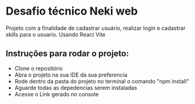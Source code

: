 # Desafio técnico Neki web

Projeto com a finalidade de cadastrar usuário, realizar login e cadastrar skills para o usuario.
Usando React Vite

## Instruções para rodar o projeto:
- Clone o repositório
- Abra o projeto na sua IDE da sua preferencia
- Rode dentro da pasta do projeto no terminal o comando  "npm install"
- Aguarde todas as depedencias serem instaladas
- Acesse o Link gerado no console
